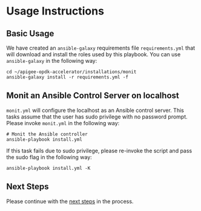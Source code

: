 # Usage Instructions

## Basic Usage
We have created an `ansible-galaxy` requirements file `requirements.yml` that will download and install the roles 
used by this playbook. You can use `ansible-galaxy` in the following way:

    cd ~/apigee-opdk-accelerator/installations/monit
    ansible-galaxy install -r requirements.yml -f

## Monit an Ansible Control Server on localhost

`monit.yml` will configure the localhost as an Ansible control server. This tasks assume that the user has sudo privilege 
 with no password prompt. Please invoke `monit.yml` in the following way:
    
    # Monit the Ansible controller
    ansible-playbook install.yml

If this task fails due to sudo privilege, please re-invoke the script and pass the sudo flag in the following way: 

    ansible-playbook install.yml -K
    

## Next Steps

Please continue with the [next steps](../README.md#usage-overview) in the process.